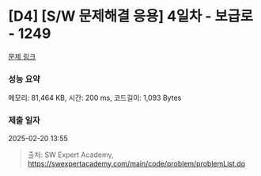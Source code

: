 # [D4] [S/W 문제해결 응용] 4일차 - 보급로 - 1249 

[문제 링크](https://swexpertacademy.com/main/code/problem/problemDetail.do?contestProbId=AV15QRX6APsCFAYD) 

### 성능 요약

메모리: 81,464 KB, 시간: 200 ms, 코드길이: 1,093 Bytes

### 제출 일자

2025-02-20 13:55



> 출처: SW Expert Academy, https://swexpertacademy.com/main/code/problem/problemList.do